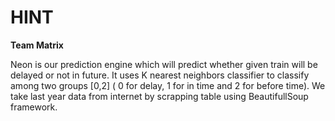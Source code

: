 # HINT
**Team Matrix**

Neon is our prediction engine which will predict whether given train will be delayed or not in future.
It uses K nearest neighbors classifier to classify among two groups [0,2] ( 0 for delay, 1 for in time and 2 for before time).
We take last year data from internet by scrapping table using BeautifullSoup framework.


